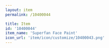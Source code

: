 ```yaml
---
layout: item
permalink: /10400044

title: Item
id: '10400044'
item_name: 'Superfan Face Paint'
icon_url: 'item/icon/customize/10400043.png'
---
```

